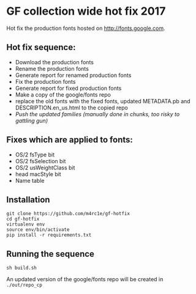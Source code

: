 # GF collection wide hot fix 2017

Hot fix the production fonts hosted on http://fonts.google.com.

## Hot fix sequence:
- Download the production fonts
- Rename the production fonts
- Generate report for renamed production fonts
- Fix the production fonts
- Generate report for fixed production fonts
- Make a copy of the google/fonts repo
- replace the old fonts with the fixed fonts, updated METADATA.pb and DESCRIPTION.en_us.html to the copied repo
- *Push the updated families (manually done in chunks, too risky to gattling gun)*


## Fixes which are applied to fonts:
- OS/2 fsType bit
- OS/2 fsSelection bit
- OS/2 usWeightClass bit
- head macStyle bit
- Name table


## Installation
```
git clone https://github.com/m4rc1e/gf-hotfix
cd gf-hotfix
virtualenv env
source env/bin/activate
pip install -r requirements.txt
```

## Running the sequence
`sh build.sh`

An updated version of the google/fonts repo will be created in `./out/repo_cp`
